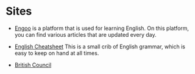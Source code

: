 # Sites

* [Engoo](https://engoo.com/app/daily-news) is a platform that is used for learning English. On this platform, you can find various articles that are updated every day.

* [English Cheatsheet](https://anton.galitsyn.me/english-cheatsheet) This is a small crib of English grammar, which is easy to keep on hand at all times.

* [British Council](https://learnenglish.britishcouncil.org) 
